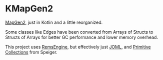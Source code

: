 # KMapGen2

[MapGen2](https://github.com/amitp/mapgen2), just in Kotlin and a little reorganized.

Some classes like Edges have been converted from Arrays of Structs to Structs of Arrays for better GC performance and lower memory overhead.

This project uses [RemsEngine](https://github.com/AntonioNoack/RemsEngine),
but effectively just [JOML](https://github.com/JOML-CI/JOML), and [Primitive Collections](https://github.com/Speiger/Primitive-Collections) from Speiger.

